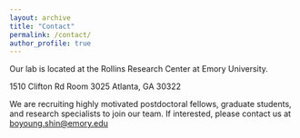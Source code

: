 ```yaml
---
layout: archive
title: "Contact"
permalink: /contact/
author_profile: true
---
```


Our lab is located at the Rollins Research Center at Emory University.

  1510 Clifton Rd Room 3025
  Atlanta, GA 30322


We are recruiting highly motivated postdoctoral fellows, graduate students, and research specialists to join our team. If interested​, please contact us at boyoung.shin@emory.edu
